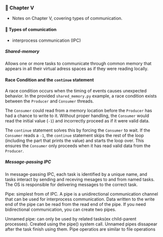 <!-- Imported from: Readme.md -->
### 📖 Chapter V

- Notes on Chapter V, covering types of communication.

#### 📢 Types of comunication

- interprocess communication (IPC)

##### Shared-memory

Allows one or more tasks to communicate through common memory that appears in all their virtual adress spaces as if they were reading locally.

#### Race Condition and the `continue` statement

A race condition occurs when the timing of events causes unexpected behavior. In the provided `shared_memory.py` example, a race condition exists between the `Producer` and `Consumer` threads.

The `Consumer` could read from a memory location before the `Producer` has had a chance to write to it. Without proper handling, the `Consumer` would read the initial value (`-1`) and incorrectly proceed as if it were valid data.

The `continue` statement solves this by forcing the `Consumer` to wait. If the `Consumer` reads a `-1`, the `continue` statement skips the rest of the loop (including the part that prints the value) and starts the loop over. This ensures the `Consumer` only proceeds when it has read valid data from the `Producer`.


##### Message-passing IPC

In message-passing IPC, each task is identified by a unique name, and 
tasks interact by sending and receving mesages to and from named tasks.
The OS is responsible for delivering messages to the correct task.

Pipe: simplest from of IPC. A pipe is a unidirectional communication channel that can be used for interprocess communication. Data written to the write end of the pipe can be read from the read end of the pipe. If you need bidirectional communication, you can create two pipes.

Unnamed pipe: can only be used by related tasks(ex child-parent processes). Created using the pipe() system call. Unnamed pipes dissapear after the task finish using them.
 Pipe operatios are similar to file operations

